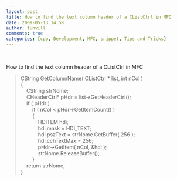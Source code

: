 ```yaml
---
layout: post
title: How to find the text column header of a CListCtrl in MFC
date: 2009-05-13 14:58
author: funvill
comments: true
categories: [cpp, Development, MFC, snippet, Tips and Tricks]
---
```

<p>&#160;</p>  <p>How to find the text column header of a CListCtrl in MFC</p>  <blockquote>   <p>CString GetColumnName( CListCtrl * list, int nCol )     <br />{      <br />&#160;&#160;&#160; CString strNome;       <br />&#160;&#160;&#160; CHeaderCtrl* pHdr = list-&gt;GetHeaderCtrl();      <br />&#160;&#160;&#160; if ( pHdr )      <br />&#160;&#160;&#160;&#160;&#160;&#160;&#160; if ( nCol &lt; pHdr-&gt;GetItemCount() )      <br />&#160;&#160;&#160;&#160;&#160;&#160;&#160; {      <br />&#160;&#160;&#160;&#160;&#160;&#160;&#160;&#160;&#160;&#160;&#160; HDITEM hdi;      <br />&#160;&#160;&#160;&#160;&#160;&#160;&#160;&#160;&#160;&#160;&#160; hdi.mask = HDI_TEXT;      <br />&#160;&#160;&#160;&#160;&#160;&#160;&#160;&#160;&#160;&#160;&#160; hdi.pszText = strNome.GetBuffer( 256 );      <br />&#160;&#160;&#160;&#160;&#160;&#160;&#160;&#160;&#160;&#160;&#160; hdi.cchTextMax = 256;      <br />&#160;&#160;&#160;&#160;&#160;&#160;&#160;&#160;&#160;&#160;&#160; pHdr-&gt;GetItem( nCol, &amp;hdi );      <br />&#160;&#160;&#160;&#160;&#160;&#160;&#160;&#160;&#160;&#160;&#160; strNome.ReleaseBuffer();      <br />&#160;&#160;&#160;&#160;&#160;&#160;&#160; }      <br />&#160;&#160;&#160; return strNome;      <br />}</p></blockquote>
